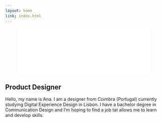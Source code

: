 ```yaml
---
layout: home
link: index.html
---
```


<div class="headerimage">
    <figure>
        <img src="assets/img/name.png" alt="typography design with text: Ana Campos">
    </figure>
</div>

<section class="info">
    <div class="info-p">
        <h1>Product Designer</h1>
        <p>Hello, my name is Ana. I am a designer from Coimbra (Portugal) currently studying Digital Experience Design in Lisbon. I have a bachelor degree in Communication Design and I'm hoping to find a job tat allows me to learn and develop skills.</p>
    </div>
</section>
